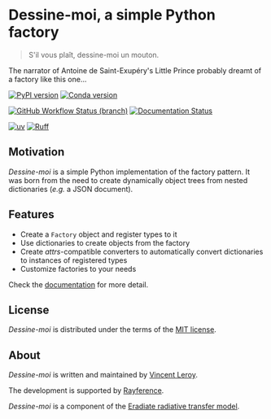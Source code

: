 # Dessine-moi, a simple Python factory

> S'il vous plaît, dessine-moi un mouton.

The narrator of Antoine de Saint-Exupéry's Little Prince probably dreamt of a
factory like this one...

[![PyPI version](https://img.shields.io/pypi/v/dessinemoi?color=blue)](https://pypi.org/project/dessinemoi)
[![Conda version](https://img.shields.io/conda/v/conda-forge/dessinemoi?color=blue)](https://anaconda.org/conda-forge/dessinemoi)

[![GitHub Workflow Status (branch)](https://img.shields.io/github/actions/workflow/status/leroyvn/dessinemoi/ci.yml?branch=main)](https://github.com/leroyvn/dessinemoi/actions/workflows/ci.yml)
[![Documentation Status](https://img.shields.io/readthedocs/dessinemoi)](https://dessinemoi.readthedocs.io)

[![uv](https://img.shields.io/endpoint?url=https://raw.githubusercontent.com/astral-sh/uv/main/assets/badge/v0.json)](https://github.com/astral-sh/uv)
[![Ruff](https://img.shields.io/endpoint?url=https://raw.githubusercontent.com/astral-sh/ruff/main/assets/badge/v2.json)](https://github.com/astral-sh/ruff)

## Motivation

*Dessine-moi* is a simple Python implementation of the factory pattern. It was
born from the need to create dynamically object trees from nested dictionaries
(*e.g.* a JSON document).

## Features

- Create a `Factory` object and register types to it
- Use dictionaries to create objects from the factory
- Create *attrs*-compatible converters to automatically convert dictionaries to
  instances of registered types
- Customize factories to your needs

Check the [documentation](https://dessinemoi.readthedocs.io) for more detail.

## License

*Dessine-moi* is distributed under the terms of the
[MIT license](https://choosealicense.com/licenses/mit/).

## About

*Dessine-moi* is written and maintained by [Vincent Leroy](https://github.com/leroyvn).

The development is supported by [Rayference](https://www.rayference.eu).

*Dessine-moi* is a component of the
[Eradiate radiative transfer model](https://www.eradiate.eu).
